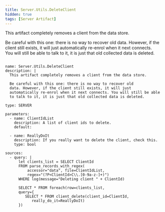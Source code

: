 ```yaml
---
title: Server.Utils.DeleteClient
hidden: true
tags: [Server Artifact]
---
```


This artifact completely removes a client from the data store.

Be careful with this one: there is no way to recover old
data. However, if the client still exists, it will just
automatically re-enrol when it next connects. You will still be able
to talk to it, it is just that old collected data is deleted.


<pre><code class="language-yaml">
name: Server.Utils.DeleteClient
description: |
  This artifact completely removes a client from the data store.

  Be careful with this one: there is no way to recover old
  data. However, if the client still exists, it will just
  automatically re-enrol when it next connects. You will still be able
  to talk to it, it is just that old collected data is deleted.

type: SERVER

parameters:
  - name: ClientIdList
    description: A list of client ids to delete.
    default:

  - name: ReallyDoIt
    description: If you really want to delete the client, check this.
    type: bool

sources:
  - query: |
      let clients_list = SELECT ClientId
      FROM parse_records_with_regex(
          accessor="data", file=ClientIdList,
          regex="(?P&lt;ClientId&gt;C\\.[0-9a-z-]+)")
      WHERE log(message="Deleting client " + ClientId)

      SELECT * FROM foreach(row=clients_list,
      query={
         SELECT * FROM client_delete(client_id=ClientId,
            really_do_it=ReallyDoIt)
      })

</code></pre>


